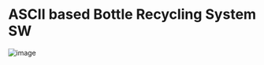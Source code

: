 # ASCII based Bottle Recycling System SW

![image](https://github.com/user-attachments/assets/c2a6d653-ef4f-478b-89f4-d3fc2b8ccb18)
